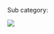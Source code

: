 Sub category:

<a href="https://localhost:44306/deploy/?repository=https://github.com/Tuesdaysgreen/Test/tree/dev/templates" target="_blank">
    <img src="http://azuredeploy.net/deploybutton.png"/>
</a>